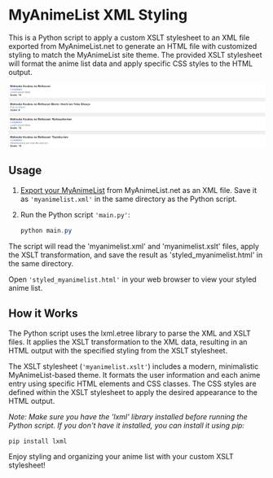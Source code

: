 # MyAnimeList XML Styling

This is a Python script to apply a custom XSLT stylesheet to an XML file exported from MyAnimeList.net to generate an HTML file with customized styling to match the MyAnimeList site theme. The provided XSLT stylesheet will format the anime list data and apply specific CSS styles to the HTML output.

![MyAnimeList styled output](./assets/output.png)

## Usage

1. [Export your MyAnimeList](http://myanimelist.net/panel.php?go=export) from MyAnimeList.net as an XML file. Save it as `'myanimelist.xml'` in the same directory as the Python script.

2. Run the Python script `'main.py'`:

    ```powershell
    python main.py
    ```

The script will read the 'myanimelist.xml' and 'myanimelist.xslt' files, apply the XSLT transformation, and save the result as 'styled_myanimelist.html' in the same directory.

Open `'styled_myanimelist.html'` in your web browser to view your styled anime list.

## How it Works

The Python script uses the lxml.etree library to parse the XML and XSLT files. It applies the XSLT transformation to the XML data, resulting in an HTML output with the specified styling from the XSLT stylesheet.

The XSLT stylesheet (`'myanimelist.xslt'`) includes a modern, minimalistic MyAnimeList-based theme. It formats the user information and each anime entry using specific HTML elements and CSS classes. The CSS styles are defined within the XSLT stylesheet to apply the desired appearance to the HTML output.

_Note: Make sure you have the 'lxml' library installed before running the Python script. If you don't have it installed, you can install it using pip:_

```bash
pip install lxml
```

Enjoy styling and organizing your anime list with your custom XSLT stylesheet!
